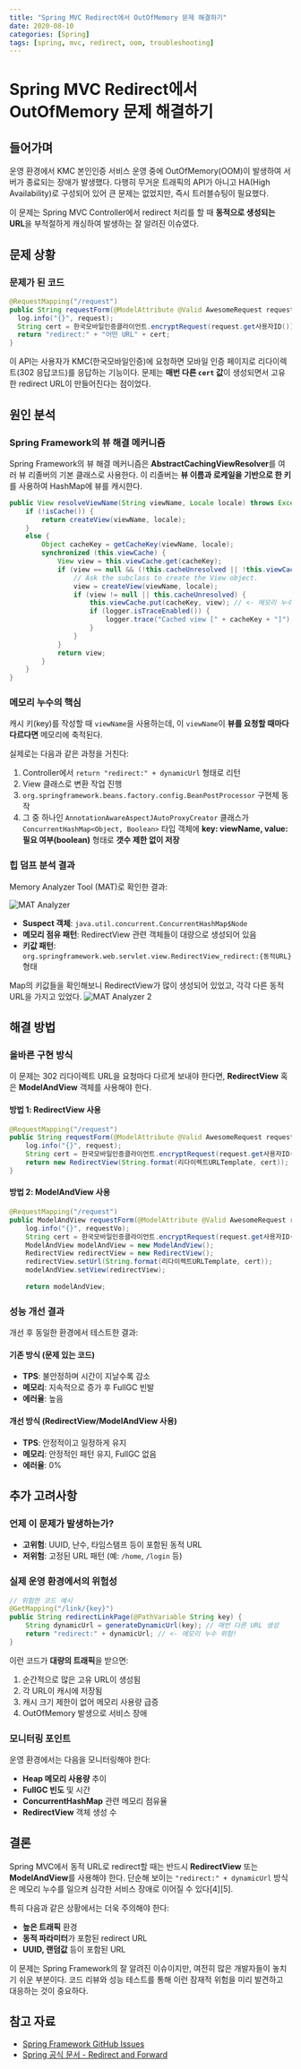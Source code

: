 ```yaml
---
title: "Spring MVC Redirect에서 OutOfMemory 문제 해결하기"
date: 2020-08-10
categories: [Spring]
tags: [spring, mvc, redirect, oom, troubleshooting]
---
```


# Spring MVC Redirect에서 OutOfMemory 문제 해결하기

## 들어가며

운영 환경에서 KMC 본인인증 서비스 운영 중에 OutOfMemory(OOM)이 발생하여 서버가 종료되는 장애가 발생했다. 다행히 무거운 트래픽의 API가 아니고 HA(High Availability)로 구성되어 있어 큰 문제는 없었지만, 즉시 트러블슈팅이 필요했다.

이 문제는 Spring MVC Controller에서 redirect 처리를 할 때 **동적으로 생성되는 URL**을 부적절하게 캐싱하여 발생하는 잘 알려진 이슈였다.

## 문제 상황

### 문제가 된 코드

```java
@RequestMapping("/request")
public String requestForm(@ModelAttribute @Valid AwesomeRequest request) {
  log.info("{}", request);
  String cert = 한국모바일인증클라이언트.encryptRequest(request.get사용자ID());
  return "redirect:" + "어떤 URL" + cert;
}
```

이 API는 사용자가 KMC(한국모바일인증)에 요청하면 모바일 인증 페이지로 리다이렉트(302 응답코드)를 응답하는 기능이다. 문제는 **매번 다른 `cert` 값**이 생성되면서 고유한 redirect URL이 만들어진다는 점이었다.

## 원인 분석

### Spring Framework의 뷰 해결 메커니즘

Spring Framework의 뷰 해결 메커니즘은 **AbstractCachingViewResolver**를 여러 뷰 리졸버의 기본 클래스로 사용한다. 이 리졸버는 **뷰 이름과 로케일을 기반으로 한 키**를 사용하여 HashMap에 뷰를 캐시한다.

```java
public View resolveViewName(String viewName, Locale locale) throws Exception {
	if (!isCache()) {
		return createView(viewName, locale);
	}
	else {
		Object cacheKey = getCacheKey(viewName, locale);
		synchronized (this.viewCache) {
			View view = this.viewCache.get(cacheKey);
			if (view == null && (!this.cacheUnresolved || !this.viewCache.containsKey(cacheKey))) {
				// Ask the subclass to create the View object.
				view = createView(viewName, locale);
				if (view != null || this.cacheUnresolved) {
					this.viewCache.put(cacheKey, view); // <- 메모리 누수 발생!!
					if (logger.isTraceEnabled()) {
						logger.trace("Cached view [" + cacheKey + "]");
					}
				}
			}
			return view;
		}
	}
}
```

### 메모리 누수의 핵심

캐시 키(key)를 작성할 때 `viewName`을 사용하는데, 이 `viewName`이 **뷰를 요청할 때마다 다르다면** 메모리에 축적된다. 

실제로는 다음과 같은 과정을 거친다:

1. Controller에서 `return "redirect:" + dynamicUrl` 형태로 리턴
2. View 클래스로 변환 작업 진행
3. `org.springframework.beans.factory.config.BeanPostProcessor` 구현체 동작
4. 그 중 하나인 `AnnotationAwareAspectJAutoProxyCreator` 클래스가 `ConcurrentHashMap<Object, Boolean>` 타입 객체에 **key: viewName, value: 필요 여부(boolean)** 형태로 **갯수 제한 없이 저장**

### 힙 덤프 분석 결과

Memory Analyzer Tool (MAT)로 확인한 결과:


![MAT Analyzer](https://github.com/user-attachments/assets/77a843ff-9a2c-48f8-8b4f-030b9db0ab0e)

- **Suspect 객체**: `java.util.concurrent.ConcurrentHashMap$Node`
- **메모리 점유 패턴**: RedirectView 관련 객체들이 대량으로 생성되어 있음
- **키값 패턴**: `org.springframework.web.servlet.view.RedirectView_redirect:{동적URL}` 형태

Map의 키값들을 확인해보니 RedirectView가 많이 생성되어 있었고, 각각 다른 동적 URL을 가지고 있었다.
![MAT Analyzer 2](https://github.com/user-attachments/assets/cedb8ca8-5ad4-4116-bd43-3e4ab509c09e)


## 해결 방법

### 올바른 구현 방식

이 문제는 302 리다이렉트 URL을 요청마다 다르게 보내야 한다면, **RedirectView** 혹은 **ModelAndView** 객체를 사용해야 한다.

#### 방법 1: RedirectView 사용

```java
@RequestMapping("/request")
public String requestForm(@ModelAttribute @Valid AwesomeRequest request) {
	log.info("{}", request);
  	String cert = 한국모바일인증클라이언트.encryptRequest(request.get사용자ID());
  	return new RedirectView(String.format(리다이렉트URLTemplate, cert));
}
```

#### 방법 2: ModelAndView 사용
```java
@RequestMapping("/request")
public ModelAndView requestForm(@ModelAttribute @Valid AwesomeRequest request) {
	log.info("{}", requestVo);
	String cert = 한국모바일인증클라이언트.encryptRequest(request.get사용자ID());
	ModelAndView modelAndView = new ModelAndView();
	RedirectView redirectView = new RedirectView();
	redirectView.setUrl(String.format(리다이렉트URLTemplate, cert));
	modelAndView.setView(redirectView);
	
	return modelAndView;

```


### 성능 개선 결과

개선 후 동일한 환경에서 테스트한 결과:

#### 기존 방식 (문제 있는 코드)
- **TPS**: 불안정하며 시간이 지날수록 감소
- **메모리**: 지속적으로 증가 후 FullGC 빈발
- **에러율**: 높음

#### 개선 방식 (RedirectView/ModelAndView 사용)
- **TPS**: 안정적이고 일정하게 유지
- **메모리**: 안정적인 패턴 유지, FullGC 없음
- **에러율**: 0%

## 추가 고려사항

### 언제 이 문제가 발생하는가?

- **고위험**: UUID, 난수, 타임스탬프 등이 포함된 동적 URL
- **저위험**: 고정된 URL 패턴 (예: `/home`, `/login` 등)

### 실제 운영 환경에서의 위험성
```java
// 위험한 코드 예시
@GetMapping("/link/{key}")
public String redirectLinkPage(@PathVariable String key) {
  	String dynamicUrl = generateDynamicUrl(key); // 매번 다른 URL 생성
	return "redirect:" + dynamicUrl; // <- 메모리 누수 위험!
}
```

이런 코드가 **대량의 트래픽**을 받으면:
1. 순간적으로 많은 고유 URL이 생성됨
2. 각 URL이 캐시에 저장됨
3. 캐시 크기 제한이 없어 메모리 사용량 급증
4. OutOfMemory 발생으로 서비스 장애

### 모니터링 포인트

운영 환경에서는 다음을 모니터링해야 한다:

- **Heap 메모리 사용량** 추이
- **FullGC 빈도** 및 시간
- **ConcurrentHashMap** 관련 메모리 점유율
- **RedirectView** 객체 생성 수

## 결론

Spring MVC에서 동적 URL로 redirect할 때는 반드시 **RedirectView** 또는 **ModelAndView**를 사용해야 한다. 단순해 보이는 `"redirect:" + dynamicUrl` 방식은 메모리 누수를 일으켜 심각한 서비스 장애로 이어질 수 있다[4][5].

특히 다음과 같은 상황에서는 더욱 주의해야 한다:
- **높은 트래픽** 환경
- **동적 파라미터**가 포함된 redirect URL
- **UUID, 랜덤값** 등이 포함된 URL

이 문제는 Spring Framework의 잘 알려진 이슈이지만, 여전히 많은 개발자들이 놓치기 쉬운 부분이다. 코드 리뷰와 성능 테스트를 통해 이런 잠재적 위험을 미리 발견하고 대응하는 것이 중요하다.

## 참고 자료

- [Spring Framework GitHub Issues](https://github.com/spring-projects/spring-framework/issues/14698)
- [Spring 공식 문서 - Redirect and Forward](https://docs.spring.io/spring-framework/docs/current/reference/html/web.html#mvc-redirecting)



